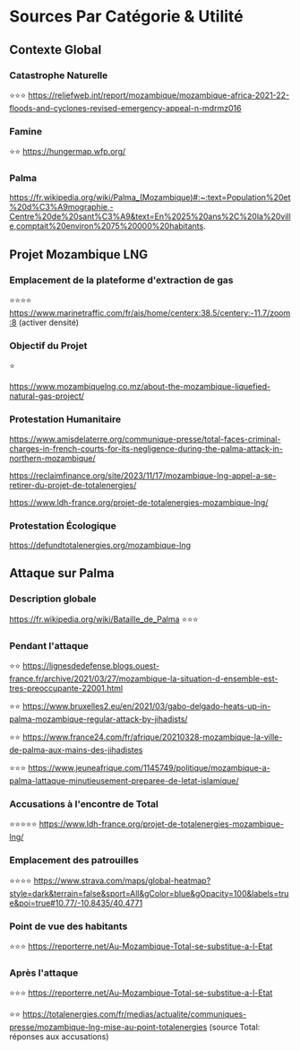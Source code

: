 
# Sources Par Catégorie & Utilité


## Contexte Global

### Catastrophe Naturelle

⭐⭐⭐
https://reliefweb.int/report/mozambique/mozambique-africa-2021-22-floods-and-cyclones-revised-emergency-appeal-n-mdrmz016


### Famine
⭐⭐
https://hungermap.wfp.org/ 

### Palma
https://fr.wikipedia.org/wiki/Palma_(Mozambique)#:~:text=Population%20et%20d%C3%A9mographie,-Centre%20de%20sant%C3%A9&text=En%2025%20ans%2C%20la%20ville,comptait%20environ%2075%20000%20habitants.




## Projet Mozambique LNG

### Emplacement de la plateforme d'extraction de gas

⭐⭐⭐⭐
https://www.marinetraffic.com/fr/ais/home/centerx:38.5/centery:-11.7/zoom:8 
(activer densité)

### Objectif du Projet
⭐ 

https://www.mozambiquelng.co.mz/about-the-mozambique-liquefied-natural-gas-project/ 



### Protestation Humanitaire
https://www.amisdelaterre.org/communique-presse/total-faces-criminal-charges-in-french-courts-for-its-negligence-during-the-palma-attack-in-northern-mozambique/

https://reclaimfinance.org/site/2023/11/17/mozambique-lng-appel-a-se-retirer-du-projet-de-totalenergies/

https://www.ldh-france.org/projet-de-totalenergies-mozambique-lng/


### Protestation Écologique
https://defundtotalenergies.org/mozambique-lng


## Attaque sur Palma

### Description globale
https://fr.wikipedia.org/wiki/Bataille_de_Palma 
⭐⭐⭐

### Pendant l'attaque
⭐⭐ 
https://lignesdedefense.blogs.ouest-france.fr/archive/2021/03/27/mozambique-la-situation-d-ensemble-est-tres-preoccupante-22001.html 

⭐⭐
https://www.bruxelles2.eu/en/2021/03/gabo-delgado-heats-up-in-palma-mozambique-regular-attack-by-jihadists/

⭐⭐
https://www.france24.com/fr/afrique/20210328-mozambique-la-ville-de-palma-aux-mains-des-jihadistes 

⭐⭐⭐
https://www.jeuneafrique.com/1145749/politique/mozambique-a-palma-lattaque-minutieusement-preparee-de-letat-islamique/ 

### Accusations à l'encontre de Total
⭐⭐⭐⭐⭐
https://www.ldh-france.org/projet-de-totalenergies-mozambique-lng/ 


### Emplacement des patrouilles
⭐⭐⭐⭐
https://www.strava.com/maps/global-heatmap?style=dark&terrain=false&sport=All&gColor=blue&gOpacity=100&labels=true&poi=true#10.77/-10.8435/40.4771 


### Point de vue des habitants
⭐⭐⭐
https://reporterre.net/Au-Mozambique-Total-se-substitue-a-l-Etat 

### Après l'attaque
⭐⭐⭐
https://reporterre.net/Au-Mozambique-Total-se-substitue-a-l-Etat 

⭐⭐
https://totalenergies.com/fr/medias/actualite/communiques-presse/mozambique-lng-mise-au-point-totalenergies 
(source Total: réponses aux accusations)

